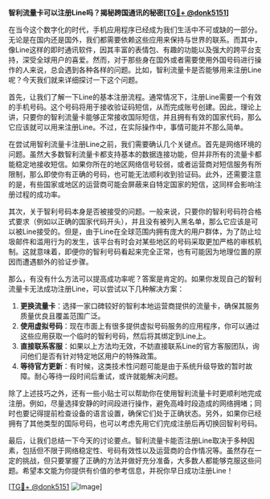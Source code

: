 **智利流量卡可以注册Line吗？揭秘跨国通讯的秘密[[TG💪+ @donk5151](https://t.me/s/donk5151)]**

在当今这个数字化的时代，手机应用程序已经成为我们生活中不可或缺的一部分。无论是在国内还是国外，我们都需要依赖这些应用来保持与世界的联系。而其中，像Line这样的即时通讯软件，因其丰富的表情包、有趣的功能以及强大的跨平台支持，深受全球用户的喜爱。然而，对于那些身在国外或者需要使用外国号码进行操作的人来说，总会遇到各种各样的问题。比如，智利流量卡是否能够用来注册Line呢？今天我们就来详细探讨一下这个问题。

首先，让我们了解一下Line的基本注册流程。通常情况下，注册Line需要一个有效的手机号码。这个号码将用于接收验证码短信，从而完成账号创建。因此，理论上讲，只要你的智利流量卡能够正常接收国际短信，并且拥有有效的国家代码，那么它应该就可以用来注册Line。不过，在实际操作中，事情可能并不那么简单。

在尝试用智利流量卡注册Line之前，我们需要确认几个关键点。首先是网络环境的问题。虽然大多数智利流量卡都支持基本的数据连接功能，但并非所有的流量卡都能稳定地接收短信。如果你所在的地区网络信号较弱，或者运营商对短信服务有所限制，那么即使你有正确的号码，也可能无法顺利收到验证码。此外，还需要注意的是，有些国家或地区的运营商可能会屏蔽来自特定国家的短信，这同样会影响注册过程的成功率。

其次，关于智利号码本身是否被接受的问题。一般来说，只要你的智利号码符合格式要求（例如以正确的国家代码开头），并且没有被列入黑名单，那么它应该是可以被Line接受的。但是，由于Line在全球范围内拥有庞大的用户群体，为了防止垃圾邮件和滥用行为的发生，该平台有时会对某些地区的号码采取更加严格的审核机制。这就意味着，即便你的智利号码看起来完全正常，也有可能因为地理位置的原因而遭遇额外的验证步骤。

那么，有没有什么方法可以提高成功率呢？答案是肯定的。如果你发现自己的智利流量卡无法成功注册Line，可以尝试以下几种解决方案：

1. **更换流量卡**：选择一家口碑较好的智利本地运营商提供的流量卡，确保其服务质量优良且覆盖范围广泛。
2. **使用虚拟号码**：现在市面上有很多提供虚拟号码服务的应用程序，你可以通过这些应用获取一个临时的智利号码，然后将其绑定到Line上。
3. **直接联系客服**：如果以上方法均无效，不妨直接联系Line的官方客服团队，询问他们是否有针对特定地区用户的特殊政策。
4. **等待官方更新**：有时候，这类技术性问题可能是由于系统升级导致的暂时故障。耐心等待一段时间后重试，或许就能解决问题。

除了上述技巧之外，还有一些小贴士可以帮助你在使用智利流量卡时更顺利地完成注册。例如，尽量选择安静的时间段进行操作，避免高峰时段造成的网络拥堵；同时也要记得提前检查设备的语言设置，确保它们处于正确状态。另外，如果你已经拥有了其他类型的国际号码，也可以考虑先用它们完成注册后再切换回智利号码。

最后，让我们总结一下今天的讨论要点。智利流量卡能否注册Line取决于多种因素，包括但不限于网络稳定性、号码有效性以及运营商的合作情况等。虽然存在一定的挑战，但只要掌握了正确的方法并做好充分准备，大多数人都能够克服这些问题。希望本文能为你提供有价值的参考信息，并祝你早日成功注册Line！

[[TG💪+ @donk5151](https://t.me/s/donk5151) ![Image](https://i.postimg.cc/rwNCRYN7/Snipaste-2025-04-30-17-27-05.png)]